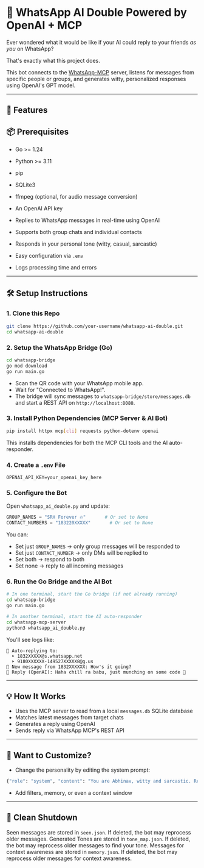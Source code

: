 # 🤖 WhatsApp AI Double Powered by OpenAI + MCP

Ever wondered what it would be like if your AI could reply to your friends *as you* on WhatsApp?

That's exactly what this project does.

This bot connects to the [WhatsApp-MCP](https://github.com/MervinPraison/WhatsApp-MCP) server, listens for messages from specific people or groups, and generates witty, personalized responses using OpenAI's GPT model.

---

## 🚀 Features

## 📦 Prerequisites

- Go >= 1.24
- Python >= 3.11
- pip
- SQLite3
- ffmpeg (optional, for audio message conversion)
- An OpenAI API key

- Replies to WhatsApp messages in real-time using OpenAI
- Supports both group chats and individual contacts
- Responds in your personal tone (witty, casual, sarcastic)
- Easy configuration via `.env`
- Logs processing time and errors

---

## 🛠️ Setup Instructions

### 1. Clone this Repo

```bash
git clone https://github.com/your-username/whatsapp-ai-double.git
cd whatsapp-ai-double
```

### 2. Setup the WhatsApp Bridge (Go)

```bash
cd whatsapp-bridge
go mod download
go run main.go
```

- Scan the QR code with your WhatsApp mobile app.
- Wait for "Connected to WhatsApp!".
- The bridge will sync messages to `whatsapp-bridge/store/messages.db` and start a REST API on `http://localhost:8080`.

### 3. Install Python Dependencies (MCP Server & AI Bot)

```bash
pip install httpx mcp[cli] requests python-dotenv openai
```

This installs dependencies for both the MCP CLI tools and the AI auto-responder.

### 4. Create a `.env` File

```env
OPENAI_API_KEY=your_openai_key_here
```

### 5. Configure the Bot

Open `whatsapp_ai_double.py` and update:

```python
GROUP_NAMES = "SRH Forever 🔥"       # Or set to None
CONTACT_NUMBERS = "183220XXXXX"       # Or set to None
```

You can:

- Set just `GROUP_NAMES` → only group messages will be responded to
- Set just `CONTACT_NUMBER` → only DMs will be replied to
- Set both → respond to both
- Set none → reply to all incoming messages

### 6. Run the Go Bridge and the AI Bot

```bash
# In one terminal, start the Go bridge (if not already running)
cd whatsapp-bridge
go run main.go

# In another terminal, start the AI auto-responder
cd whatsapp-mcp-server
python3 whatsapp_ai_double.py
```

You'll see logs like:

```
🚗 Auto-replying to:
  ➤ 1832XXXXX@s.whatsapp.net
  ➤ 9180XXXXXX-149527XXXXX8@g.us
📨 New message from 1832XXXXXX: How's it going?
🤖 Reply (OpenAI): Haha chill ra babu, just munching on some code 🍕
```

---

## 💡 How It Works

- Uses the MCP server to read from a local `messages.db` SQLite database
- Matches latest messages from target chats
- Generates a reply using OpenAI
- Sends reply via WhatsApp MCP's REST API

---

## 🧠 Want to Customize?

- Change the personality by editing the system prompt:

```python
{"role": "system", "content": "You are Abhinav, witty and sarcastic. Respond in Tenglish (Telugu + English)"}
```

- Add filters, memory, or even a context window

---

## 🧼 Clean Shutdown

Seen messages are stored in `seen.json`. If deleted, the bot may reprocess older messages.
Generated Tones are stored in `tone_map.json`. If deleted, the bot may reprocess older messages to find your tone.
Messages for context awareness are stored in `memory.json`. If deleted, the bot may reprocess older messages for context awareness. 

